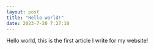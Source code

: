 ```yaml
---
layout: post
title: "Hello world!"
date: 2023-7-20 7:27:10
---
```


Hello world, this is the first article I write for my website!
